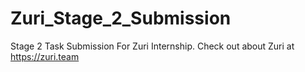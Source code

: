 # Zuri_Stage_2_Submission
Stage 2 Task Submission For Zuri Internship. Check out about Zuri at https://zuri.team
